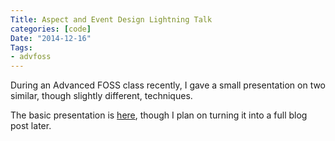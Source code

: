 ```yaml
---
Title: Aspect and Event Design Lightning Talk
categories: [code]
Date: "2014-12-16"
Tags:
- advfoss
---
```


During an Advanced FOSS class recently, I gave a small presentation on two similar, though slightly different, techniques.

The basic presentation is [here](/seminars/aspects), though I plan on turning it into a full blog post later.
